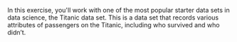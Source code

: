 In this exercise, you'll work with one of the most popular starter data sets in data science, the Titanic data set. 
This is a data set that records various attributes of passengers on the Titanic, including who survived and who didn’t.
